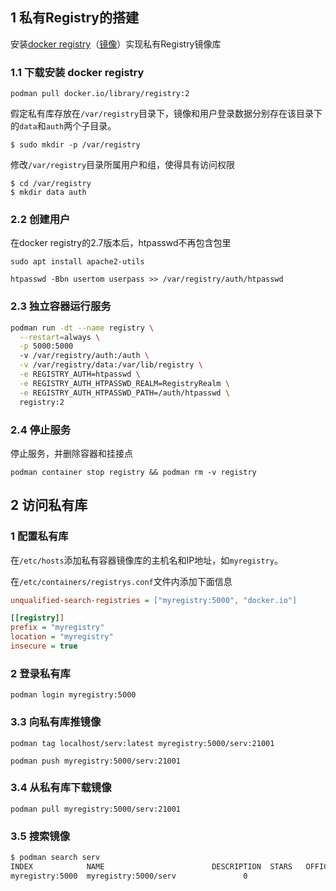 
## 1 私有Registry的搭建

安装[docker registry](https://github.com/docker/distribution)（[镜像](https://hub.docker.com/_/registry)）实现私有Registry镜像库

[](https://hub.docker.com/_/registry)
### 1.1 下载安装 **docker registry**
```
podman pull docker.io/library/registry:2
```

假定私有库存放在`/var/registry`目录下，镜像和用户登录数据分别存在该目录下的`data`和`auth`两个子目录。
```
$ sudo mkdir -p /var/registry
```
修改`/var/registry`目录所属用户和组，使得具有访问权限


```
$ cd /var/registry
$ mkdir data auth
```

### 2.2 创建用户

在docker registry的2.7版本后，htpasswd不再包含包里
```
sudo apt install apache2-utils
```

```
htpasswd -Bbn usertom userpass >> /var/registry/auth/htpasswd
```

### 2.3 独立容器运行服务

``` sh
podman run -dt --name registry \
  --restart=always \
  -p 5000:5000
  -v /var/registry/auth:/auth \
  -v /var/registry/data:/var/lib/registry \
  -e REGISTRY_AUTH=htpasswd \
  -e REGISTRY_AUTH_HTPASSWD_REALM=RegistryRealm \
  -e REGISTRY_AUTH_HTPASSWD_PATH=/auth/htpasswd \
  registry:2
```

### 2.4 停止服务

停止服务，并删除容器和挂接点
```
podman container stop registry && podman rm -v registry
```


## 2 访问私有库


### 1 配置私有库
在`/etc/hosts`添加私有容器镜像库的主机名和IP地址，如`myregistry`。

在`/etc/containers/registrys.conf`文件内添加下面信息
```ini
unqualified-search-registries = ["myregistry:5000", "docker.io"]

[[registry]]
prefix = "myregistry"
location = "myregistry"
insecure = true
```

### 2 登录私有库
```
podman login myregistry:5000
```

### 3.3 向私有库推镜像

```
podman tag localhost/serv:latest myregistry:5000/serv:21001

podman push myregistry:5000/serv:21001
```

### 3.4 从私有库下载镜像
```
podman pull myregistry:5000/serv:21001
```

### 3.5 搜索镜像

```sh
$ podman search serv
INDEX            NAME                        DESCRIPTION  STARS   OFFICIAL  AUTOMATED
myregistry:5000  myregistry:5000/serv               0    
```
